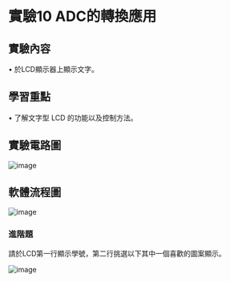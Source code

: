# 實驗10 ADC的轉換應用
## 實驗內容 
• 於LCD顯示器上顯示文字。


## 學習重點
• 了解文字型 LCD 的功能以及控制方法。

## 實驗電路圖
![image](https://github.com/conner1231230/Microprocessor-and-Interface-Design/assets/94916111/5f69089b-4729-4a24-9144-cc1d4d4d1d00)



## 軟體流程圖
![image](https://github.com/conner1231230/Microprocessor-and-Interface-Design/assets/94916111/ae9e921c-89d0-4d5d-af55-916f77409e19)


### 進階題

請於LCD第一行顯示學號，第二行挑選以下其中一個喜歡的圖案顯示。

![image](https://github.com/conner1231230/Microprocessor-and-Interface-Design/assets/94916111/36511dca-b51d-43cd-902e-7935717563be)

